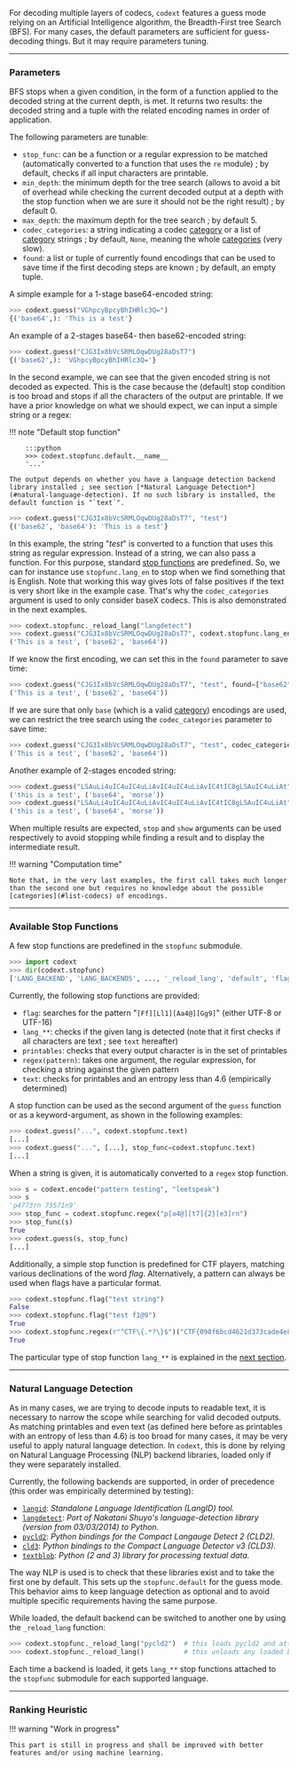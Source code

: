 For decoding multiple layers of codecs, `codext` features a guess mode relying on an Artificial Intelligence algorithm, the Breadth-First tree Search (BFS). For many cases, the default parameters are sufficient for guess-decoding things. But it may require parameters tuning.

-----

### Parameters

BFS stops when a given condition, in the form of a function applied to the decoded string at the current depth, is met. It returns two results: the decoded string and a tuple with the related encoding names in order of application.

The following parameters are tunable:

- `stop_func`: can be a function or a regular expression to be matched (automatically converted to a function that uses the `re` module) ; by default, checks if all input characters are printable.
- `min_depth`: the minimum depth for the tree search (allows to avoid a bit of overhead while checking the current decoded output at a depth with the stop function when we are sure it should not be the right result) ; by default 0.
- `max_depth`: the maximum depth for the tree search ; by default 5.
- `codec_categories`: a string indicating a codec [category](#list-codecs) or a list of [category](#list-codecs) strings ; by default, `None`, meaning the whole [categories](#list-codecs) (very slow).
- `found`: a list or tuple of currently found encodings that can be used to save time if the first decoding steps are known ; by default, an empty tuple.

A simple example for a 1-stage base64-encoded string:

```python
>>> codext.guess("VGhpcyBpcyBhIHRlc3Q=")
{('base64',): 'This is a test'}
```

An example of a 2-stages base64- then base62-encoded string:

```python
>>> codext.guess("CJG3Ix8bVcSRMLOqwDUg28aDsT7")
{('base62',): 'VGhpcyBpcyBhIHRlc3Q='}
```

In the second example, we can see that the given encoded string is not decoded as expected. This is the case because the (default) stop condition is too broad and stops if all the characters of the output are printable. If we have a prior knowledge on what we should expect, we can input a simple string or a regex:

!!! note "Default stop function"
    
        :::python
        >>> codext.stopfunc.default.__name__
        '...'
    
    The output depends on whether you have a language detection backend library installed ; see section [*Natural Language Detection*](#natural-language-detection). If no such library is installed, the default function is "`text`".

```python
>>> codext.guess("CJG3Ix8bVcSRMLOqwDUg28aDsT7", "test")
{('base62', 'base64'): 'This is a test'}
```

In this example, the string "*test*" is converted to a function that uses this string as regular expression. Instead of a string, we can also pass a function. For this purpose, standard [stop functions](#available-stop-functions) are predefined. So, we can for instance use `stopfunc.lang_en` to stop when we find something that is English. Note that working this way gives lots of false positives if the text is very short like in the example case. That's why the `codec_categories` argument is used to only consider baseX codecs. This is also demonstrated in the next examples.

```python
>>> codext.stopfunc._reload_lang("langdetect")
>>> codext.guess("CJG3Ix8bVcSRMLOqwDUg28aDsT7", codext.stopfunc.lang_en, codec_categories="base")
('This is a test', ('base62', 'base64'))
```

If we know the first encoding, we can set this in the `found` parameter to save time:

```python
>>> codext.guess("CJG3Ix8bVcSRMLOqwDUg28aDsT7", "test", found=["base62"])
('This is a test', ('base62', 'base64'))
```

If we are sure that only `base` (which is a valid [category](#list-codecs)) encodings are used, we can restrict the tree search using the `codec_categories` parameter to save time:

```python
>>> codext.guess("CJG3Ix8bVcSRMLOqwDUg28aDsT7", "test", codec_categories="base")
('This is a test', ('base62', 'base64'))
```

Another example of 2-stages encoded string:

```python
>>> codext.guess("LSAuLi4uIC4uIC4uLiAvIC4uIC4uLiAvIC4tIC8gLSAuIC4uLiAt", "test")
('this is a test', ('base64', 'morse'))
>>> codext.guess("LSAuLi4uIC4uIC4uLiAvIC4uIC4uLiAvIC4tIC8gLSAuIC4uLiAt", "test", codec_categories=["base", "language"])
('this is a test', ('base64', 'morse'))
```

When multiple results are expected, `stop` and `show` arguments can be used respectively to avoid stopping while finding a result and to display the intermediate result.

!!! warning "Computation time"
    
    Note that, in the very last examples, the first call takes much longer than the second one but requires no knowledge about the possible [categories](#list-codecs) of encodings.

-----

### Available Stop Functions

A few stop functions are predefined in the `stopfunc` submodule.

```python
>>> import codext
>>> dir(codext.stopfunc)
['LANG_BACKEND', 'LANG_BACKENDS', ..., '_reload_lang', 'default', 'flag', ..., 'printables', 'regex', 'text']
```

Currently, the following stop functions are provided:

- `flag`:           searches for the pattern "`[Ff][Ll1][Aa4@][Gg9]`" (either UTF-8 or UTF-16)
- `lang_**`:        checks if the given lang is detected (note that it first checks if all characters are text ; see `text` hereafter)
- `printables`:     checks that every output character is in the set of printables
- `regex(pattern)`: takes one argument, the regular expression, for checking a string against the given pattern
- `text`:           checks for printables and an entropy less than 4.6 (empirically determined)

A stop function can be used as the second argument of the `guess` function or as a keyword-argument, as shown in the following examples:

```python
>>> codext.guess("...", codext.stopfunc.text)
[...]
>>> codext.guess("...", [...], stop_func=codext.stopfunc.text)
[...]
```

When a string is given, it is automatically converted to a `regex` stop function.

```python
>>> s = codext.encode("pattern testing", "leetspeak")
>>> s
'p4773rn 73571n9'
>>> stop_func = codext.stopfunc.regex("p[a4@][t7]{2}[e3]rn")
>>> stop_func(s)
True
>>> codext.guess(s, stop_func)
[...]
```

Additionally, a simple stop function is predefined for CTF players, matching various declinations of the word *flag*. Alternatively, a pattern can always be used when flags have a particular format.

```python
>>> codext.stopfunc.flag("test string")
False
>>> codext.stopfunc.flag("test f1@9")
True
>>> codext.stopfunc.regex(r"^CTF\{.*?\}$")("CTF{098f6bcd4621d373cade4e832627b4f6}")
True
```

The particular type of stop function `lang_**` is explained in the [next section](#natural-language-detection).

-----

### Natural Language Detection

As in many cases, we are trying to decode inputs to readable text, it is necessary to narrow the scope while searching for valid decoded outputs. As matching printables and even text (as defined here before as printables with an entropy of less than 4.6) is too broad for many cases, it may be very useful to apply natural language detection. In `codext`, this is done by relying on Natural Language Processing (NLP) backend libraries, loaded only if they were separately installed.

Currently, the following backends are supported, in order of precedence (this order was empirically determined by testing):

- [`langid`](https://github.com/saffsd/langid.py): *Standalone Language Identification (LangID) tool.*
- [`langdetect`](https://github.com/Mimino666/langdetect): *Port of Nakatani Shuyo's language-detection library (version from 03/03/2014) to Python.*
- [`pycld2`](https://github.com/aboSamoor/pycld2): *Python bindings for the Compact Langauge Detect 2 (CLD2).*
- [`cld3`](https://github.com/bsolomon1124/pycld3): *Python bindings to the Compact Language Detector v3 (CLD3).*
- [`textblob`](https://github.com/sloria/TextBlob): *Python (2 and 3) library for processing textual data.*

The way NLP is used is to check that these libraries exist and to take the first one by default. This sets up the `stopfunc.default` for the guess mode. This behavior aims to keep language detection as optional and to avoid multiple specific requirements having the same purpose.

While loaded, the default backend can be switched to another one by using the `_reload_lang` function:
    
```python
>>> codext.stopfunc._reload_lang("pycld2")  # this loads pycld2 and attaches lang_** functions to the stopfunc submodule
>>> codext.stopfunc._reload_lang()          # this unloads any loaded backend
```

Each time a backend is loaded, it gets `lang_**` stop functions attached to the `stopfunc` submodule for each supported language.

-----

### Ranking Heuristic

!!! warning "Work in progress"
    
    This part is still in progress and shall be improved with better features and/or using machine learning.

